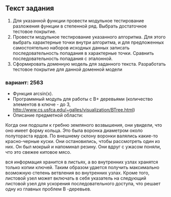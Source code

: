 ## Текст задания
1. Для указанной функции провести модульное тестирование разложения функции в степенной ряд. Выбрать достаточное тестовое покрытие.
2. Провести модульное тестирование указанного алгоритма. Для этого выбрать характерные точки внутри алгоритма, и для предложенных самостоятельно наборов исходных данных записать последовательность попадания в характерные точки. Сравнить последовательность попадания с эталонной.
3. Сформировать доменную модель для заданного текста.  Разработать тестовое покрытие для данной доменной модели

### вариант: 2563

- Функция arcsin(x).
- Программный модуль для работы c B+ деревьями (количество элементов в ключе - до 3, http://www.cs.usfca.edu/~galles/visualization/BTree.html)
- Описание предметной области:

Когда они подошли к гребню земляного возвышения, они увидели, что оно имеет форму кольца. Это была воронка диаметром около полутораста ярдов. По внешнему склону воронки валялись какие-то красно-черные куски. Они остановились, чтобы рассмотреть один из них. Он был мокрый и напоминал резину. Они вдруг с ужасом поняли, что это свежее китовое мясо.





вся информация хранится в листьях, а во внутренних узлах хранятся только копии ключей. Таким образом удается получить максимально возможную степень ветвления во внутренних узлах. Кроме того, листовой узел может включать в себя указатель на следующий листовой узел для ускорения последовательного доступа, что решает одну из главных проблем B
-деревьев.